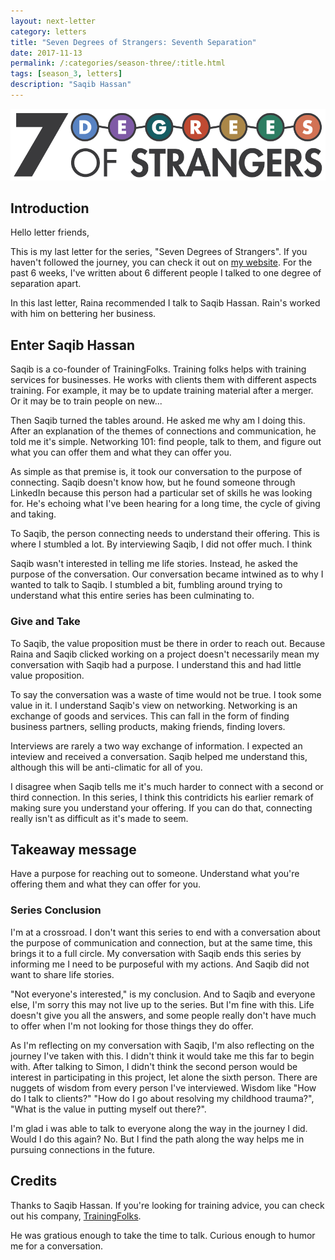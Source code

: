 ```yaml
---
layout: next-letter
category: letters
title: "Seven Degrees of Strangers: Seventh Separation"
date: 2017-11-13
permalink: /:categories/season-three/:title.html
tags: [season_3, letters]
description: "Saqib Hassan"
---
```


<img src="https://github.com/jermspeaks/jermspeaks.github.io/blob/master/assets/images/7_Degrees_Of_Strangers_Letterhead.png?raw=true" alt="7 Degrees of Strangers Letterhead" width="600" />

## Introduction

Hello letter friends,

This is my last letter for the series, "Seven Degrees of Strangers". If you haven't followed the journey, you can check it out on [my website](http://www.craftbyzen.com/letters/season-three/). For the past 6 weeks, I've written about 6 different people I talked to one degree of separation apart.

In this last letter, Raina recommended I talk to Saqib Hassan. Rain's worked with him on bettering her business.

## Enter Saqib Hassan

Saqib is a co-founder of TrainingFolks. Training folks helps with training services for businesses. He works with clients them with different aspects training. For example, it may be to update training material after a merger. Or it may be to train people on new... 

Then Saqib turned the tables around. He asked me why am I doing this. After an explanation of the themes of connections and communication, he told me it's simple. Networking 101: find people, talk to them, and figure out what you can offer them and what they can offer you. 

As simple as that premise is, it took our conversation to the purpose of connecting. Saqib doesn't know how, but he found someone through LinkedIn because this person had a particular set of skills he was looking for. He's echoing what I've been hearing for a long time, the cycle of giving and taking.

To Saqib, the person connecting needs to understand their offering. This is where I stumbled a lot. By interviewing Saqib, I did not offer much. I think 

Saqib wasn't interested in telling me life stories. Instead, he asked the purpose of the conversation. Our conversation became intwined as to why I wanted to talk to Saqib. I stumbled a bit, fumbling around trying to understand what this entire series has been culminating to.

### Give and Take

To Saqib, the value proposition must be there in order to reach out. Because Raina and Saqib clicked working on a project doesn't necessarily mean my conversation with Saqib had a purpose. I understand this and had little value proposition. 

To say the conversation was a waste of time would not be true. I took some value in it. I understand Saqib's view on networking. Networking is an exchange of goods and services. This can fall in the form of finding business partners, selling products, making friends, finding lovers. 

Interviews are rarely a two way exchange of information. I expected an inteview and received a conversation. Saqib helped me understand this, although this will be anti-climatic for all of you. 

I disagree when Saqib tells me it's much harder to connect with a second or third connection. In this series, I think this contridicts his earlier remark of making sure you understand your offering. If you can do that, connecting really isn't as difficult as it's made to seem.

## Takeaway message

Have a purpose for reaching out to someone. Understand what you're offering them and what they can offer for you.

### Series Conclusion

I'm at a crossroad. I don't want this series to end with a conversation about the purpose of communication and connection, but at the same time, this brings it to a full circle. My conversation with Saqib ends this series by informing me I need to be purposeful with my actions. And Saqib did not want to share life stories. 

"Not everyone's interested," is my conclusion. And to Saqib and everyone else, I'm sorry this may not live up to the series. But I'm fine with this. Life doesn't give you all the answers, and some people really don't have much to offer when I'm not looking for those things they do offer. 

As I'm reflecting on my conversation with Saqib, I'm also reflecting on the journey I've taken with this. I didn't think it would take me this far to begin with. After talking to Simon, I didn't think the second person would be interest in participating in this project, let alone the sixth person. There are nuggets of wisdom from every person I've interviewed. Wisdom like "How do I talk to clients?" "How do I go about resolving my childhood trauma?", "What is the value in putting myself out there?". 

I'm glad i was able to talk to everyone along the way in the journey I did. Would I do this again? No. But I find the path along the way helps me in pursuing connections in the future.

## Credits

Thanks to Saqib Hassan. If you're looking for training advice, you can check out his company, [TrainingFolks](http://www.trainingfolks.com). 

He was gratious enough to take the time to talk. Curious enough to humor me for a conversation.